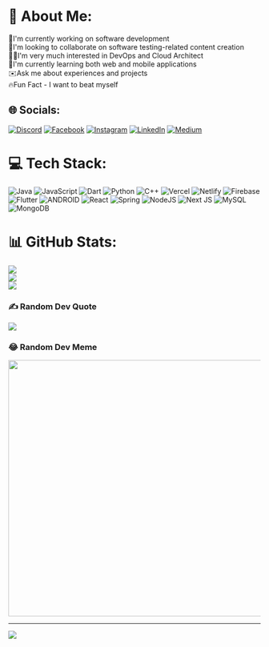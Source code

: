 # 💫 About Me:
🔭I'm currently working on software development<br>🤼I'm looking to collaborate on software testing-related content creation<br>💁🏼I'm very much interested in DevOps and Cloud Architect<br>🌿I'm currently learning both web and mobile applications<br>✉️Ask me about experiences and projects<br>🔥Fun Fact - I want to beat myself


## 🌐 Socials:
[![Discord](https://img.shields.io/badge/Discord-%237289DA.svg?logo=discord&logoColor=white)](https://discord.gg/https://discord.gg/gPCrTC4K) [![Facebook](https://img.shields.io/badge/Facebook-%231877F2.svg?logo=Facebook&logoColor=white)](https://facebook.com/suman.balayarr) [![Instagram](https://img.shields.io/badge/Instagram-%23E4405F.svg?logo=Instagram&logoColor=white)](https://instagram.com/codingjunk) [![LinkedIn](https://img.shields.io/badge/LinkedIn-%230077B5.svg?logo=linkedin&logoColor=white)](https://linkedin.com/in/balayar07) [![Medium](https://img.shields.io/badge/Medium-12100E?logo=medium&logoColor=white)](https://medium.com/@Balayar) 

# 💻 Tech Stack:
![Java](https://img.shields.io/badge/java-%23ED8B00.svg?style=for-the-badge&logo=java&logoColor=white) ![JavaScript](https://img.shields.io/badge/javascript-%23323330.svg?style=for-the-badge&logo=javascript&logoColor=%23F7DF1E) ![Dart](https://img.shields.io/badge/dart-%230175C2.svg?style=for-the-badge&logo=dart&logoColor=white) ![Python](https://img.shields.io/badge/python-3670A0?style=for-the-badge&logo=python&logoColor=ffdd54) ![C++](https://img.shields.io/badge/c++-%2300599C.svg?style=for-the-badge&logo=c%2B%2B&logoColor=white) ![Vercel](https://img.shields.io/badge/vercel-%23000000.svg?style=for-the-badge&logo=vercel&logoColor=white) ![Netlify](https://img.shields.io/badge/netlify-%23000000.svg?style=for-the-badge&logo=netlify&logoColor=#00C7B7) ![Firebase](https://img.shields.io/badge/firebase-%23039BE5.svg?style=for-the-badge&logo=firebase) ![Flutter](https://img.shields.io/badge/Flutter-%2302569B.svg?style=for-the-badge&logo=Flutter&logoColor=white) ![ANDROID](https://img.shields.io/badge/android-%2320232a.svg?style=for-the-badge&logo=android&logoColor=%a4c639) ![React](https://img.shields.io/badge/react-%2320232a.svg?style=for-the-badge&logo=react&logoColor=%2361DAFB) ![Spring](https://img.shields.io/badge/spring-%236DB33F.svg?style=for-the-badge&logo=spring&logoColor=white) ![NodeJS](https://img.shields.io/badge/node.js-6DA55F?style=for-the-badge&logo=node.js&logoColor=white) ![Next JS](https://img.shields.io/badge/Next-black?style=for-the-badge&logo=next.js&logoColor=white) ![MySQL](https://img.shields.io/badge/mysql-%2300f.svg?style=for-the-badge&logo=mysql&logoColor=white) ![MongoDB](https://img.shields.io/badge/MongoDB-%234ea94b.svg?style=for-the-badge&logo=mongodb&logoColor=white)
# 📊 GitHub Stats:
![](https://github-readme-stats.vercel.app/api?username=sumanbalayar08&theme=dark&hide_border=false&include_all_commits=false&count_private=false)<br/>
![](https://github-readme-streak-stats.herokuapp.com/?user=sumanbalayar08&theme=dark&hide_border=false)<br/>
![](https://github-readme-stats.vercel.app/api/top-langs/?username=sumanbalayar08&theme=dark&hide_border=false&include_all_commits=false&count_private=false&layout=compact)

### ✍️ Random Dev Quote
![](https://quotes-github-readme.vercel.app/api?type=horizontal&theme=radical)

### 😂 Random Dev Meme
<img src="https://random-memer.herokuapp.com/" width="512px"/>

---
[![](https://visitcount.itsvg.in/api?id=sumanbalayar08&icon=0&color=0)](https://visitcount.itsvg.in)

<!-- Proudly created with GPRM ( https://gprm.itsvg.in ) -->
